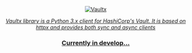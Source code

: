 <p align="center">
    <a href="https://github.com/klukashka/Vaultx">
    <img src="https://github.com/user-attachments/assets/127537a2-7b7c-40a2-909c-3dddb8456c80" alt="Vaultx"</a>
</p>
<p align="center">
    <em>Vaultx library is a Python 3.x client for HashiCorp's Vault. It is based on httpx and provides both sync and async clients</em>
</p>
<h3 align="center">
Currently in develop...
</h3>

